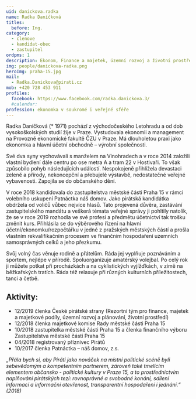 ```yaml
---
uid: danickova.radka
name: Radka Daníčková
titles:
  before: Ing.
category:
  - clenove
  - kandidat-obec
  - zastupitel
ordpms: 1
description: Ekonom, Finance a majetek, územní rozvoj a životní prostředí, Hostivař
img: people/danickova-radka.png
heroImg: praha-15.jpg
mail:
  - Radka.Danickova@pirati.cz
mob: +420 728 453 911
profiles:
  facebook: https://www.facebook.com/radka.danickova.3/
  #calendar:
profession: ekonomka v soukromé i veřejné sféře
---
```


Radka Daníčková (* 1971) pochází z východočeského Letohradu a od dob vysokoškolských studií žije v Praze. Vystudovala ekonomii a management na Provozně ekonomické fakultě ČZU v Praze. Má dlouholetou praxi jako ekonomka a hlavní účetní obchodně – výrobní společnosti. 

Své dva syny vychovávali s manželem na Vinohradech a v roce 2014 založili vlastní bydlení dále centru po ose metra A a tram 22 v Hostivaři. To však způsobilo pohyb následujících událostí. Nespokojeně přihlížela devastaci zeleně a přírody, nekoncepční a přebujelé výstavbě, nedostatečné veřejné vybavenosti. Zapojila se do občanského dění.

V roce 2018 kandidovala do zastupitelstva městské části Praha 15 v rámci volebního uskupení Patnáctka náš domov. Jako pirátská kandidátka obdržela od voličů vůbec nejvíce hlasů. Tato projevená důvěra, zastávání zastupitelského mandátu a veškerá témata veřejné správy ji pohltily natolik, že se v roce 2019 rozhodla ve své profesi a předmětu účetnictví tak trošku změnit kurs. Přihlásila se do výběrového řízení na hlavní účetní/ekonomku/rozpočtářku v jedné z pražských městských částí a prošla vlastním rekvalifikačním procesem ve finančním hospodaření uzemních samosprávných celků a jeho přezkumu.

Svůj volný čas věnuje rodině a přátelům. Ráda jej vyplňuje poznáváním a sportem, nejlépe v přírodě. Spoluorganizuje amatérský volejbal. Po celý rok ji můžete potkat při procházkách a na cyklistických vyjížďkách, v zimě na běžkařských tratích. Ráda též relaxuje při různých kulturních příležitostech, tanci a četbě.

## Aktivity:
- 12/2019 členka České pirátské strany (Rezortní tým pro finance, majetek a majetkové podíly, územní rozvoj a plánování, životní prostředí) 
- 12/2018 členka majetkové komise Rady městské části Praha 15
- 10/2018 zastupitelka městské části Praha 15 a členka finančního výboru Zastupitelstva městské části Praha 15
- 04/2018 registrovaný příznivec Pirátů
- 10/2017 členka Patnáctka – náš domov, z.s. 

*„Přála bych si, aby Piráti jako nováček na místní politické scéně byli sebevědomým a kompetentním partnerem, zároveň také tmelícím elementem občansko - politické kultury v Praze 15, a to prostřednictvím naplňování pirátských tezí: rovnoprávné a svobodné konání, sdílení informací a informační otevřenost, transparentní hospodaření i jednání.“ (2018)*
